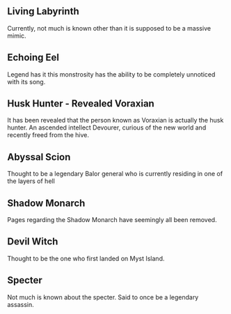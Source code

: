## Living Labyrinth 
Currently, not much is known other than it is supposed to be a massive mimic.

## Echoing Eel
Legend has it this monstrosity has the ability to be completely unnoticed with its song.

## Husk Hunter - Revealed Voraxian
It has been revealed that the person known as Voraxian is actually the husk hunter. An ascended intellect Devourer, curious of the new world and recently freed from the hive.

## Abyssal Scion
Thought to be a  legendary Balor general who is currently residing in one of the layers of hell

## Shadow Monarch
Pages regarding the Shadow Monarch have seemingly all been removed.

## Devil Witch
Thought to be the one who first landed on Myst Island. 

## Specter
Not much is known about the specter. Said to once be a legendary assassin.